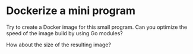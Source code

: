 # Dockerize a mini program

Try to create a Docker image for this small program.
Can you optimize the speed of the image build by using Go modules?

How about the size of the resulting image?
